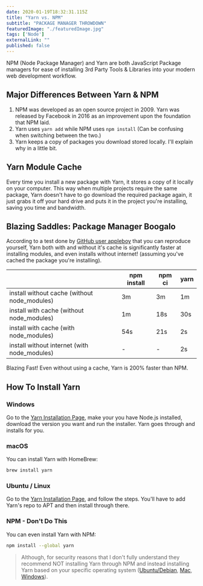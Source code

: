 ```yaml
---
date: 2020-01-19T18:32:31.115Z
title: "Yarn vs. NPM" 
subtitle: "PACKAGE MANAGER THROWDOWN"
featuredImage: "./featuredImage.jpg"
tags: ['Node']
externalLink: ""
published: false
---
```


NPM (Node Package Manager) and Yarn are both JavaScript Package managers for ease of installing 3rd Party Tools & Libraries into your modern web development workflow. 

## Major Differences Between Yarn & NPM

1. NPM was developed as an open source project in 2009. Yarn was released by Facebook in 2016 as an improvement upon the foundation that NPM laid.
2. Yarn uses `yarn add` while NPM uses `npm install` (Can be confusing when switching between the two.)
1. Yarn keeps a copy of packages you download stored locally. I'll explain why in a little bit.


## Yarn Module Cache

Every time you install a new package with Yarn, it stores a copy of it locally on your computer. This way when multiple projects require the same package, Yarn doesn't have to go download the required package again, it just grabs it off your hard drive and puts it in the project you're installing, saving you time and bandwidth. 

## Blazing Saddles: Package Manager Boogalo

According to a test done by [GitHub user appleboy](https://github.com/appleboy/npm-vs-yarn) that you can reproduce yourself, Yarn both with and without it's cache is significantly faster at installing modules, and even installs without internet! (assuming you've cached the package you're installing).

|                                              | npm install   | npm ci  | yarn | 
|----------------------------------------------|---------------|---------|------|
| install without cache (without node_modules) | 3m            | 3m      | 1m   |
| install with cache (without node_modules)    | 1m            | 18s     | 30s  |
| install with cache (with node_modules)       | 54s           | 21s     | 2s   |
| install without internet (with node_modules) | -             | -       | 2s   |

Blazing Fast! Even without using a cache, Yarn is 200% faster than NPM. 

## How To Install Yarn

### Windows 
Go to the [Yarn Installation Page](https://classic.yarnpkg.com/en/docs/install), make your you have Node.js installed, download the version you want and run the installer. Yarn goes through and installs for you. 

### macOS

You can install Yarn with HomeBrew: 

```bash
brew install yarn
```

### Ubuntu / Linux

Go to the [Yarn Installation Page](https://classic.yarnpkg.com/en/docs/install), and follow the steps. You'll have to add Yarn's repo to APT and then install through there. 

### NPM - Don't Do This

You can even install Yarn with NPM: 

```bash
npm install --global yarn
```
> Although, for security reasons that I don't fully understand they recommend NOT installing Yarn through NPM and instead installing Yarn based on your specific operating system ([Ubuntu/Debian](https://classic.yarnpkg.com/en/docs/install#debian-stable), [Mac](https://classic.yarnpkg.com/en/docs/install#mac-stable), [Windows](https://classic.yarnpkg.com/en/docs/install#windows-stable)).